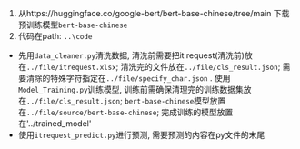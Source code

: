 1. 从https://huggingface.co/google-bert/bert-base-chinese/tree/main 下载预训练模型`bert-base-chinese`
2. 代码在path: `..\code`
- 先用`data_cleaner.py`清洗数据, 清洗前需要把it request(清洗前)放在`../file/itrequest.xlsx`; 清洗完的文件放在`../file/cls_result.json`; 需要清除的特殊字符指定在`../file/specify_char.json`
. 使用`Model_Training.py`训练模型, 训练前需确保清理完的训练数据集放在`../file/cls_result.json`; `bert-base-chinese`模型放置在`../file/source/bert-base-chinese`; 完成训练的模型放置在'../trained_model'
- 使用`itrequest_predict.py`进行预测, 需要预测的内容在py文件的末尾
